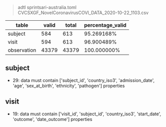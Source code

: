 >adtl sprintsari-australia.toml CVCSXGF_NovelCoronavirusCOVI_DATA_2020-10-22_1103.csv

|table          |valid  |total  |percentage_valid|
|---------------|-------|-------|----------------|
|subject        |584    |613    |95.269168% |
|visit          |594    |613    |96.900489% |
|observation    |43379  |43379  |100.000000% |

## subject

* 29: data must contain ['subject_id', 'country_iso3', 'admission_date', 'age', 'sex_at_birth', 'ethnicity', 'pathogen'] properties

## visit

* 19: data must contain ['visit_id', 'subject_id', 'country_iso3', 'start_date', 'outcome', 'date_outcome'] properties
